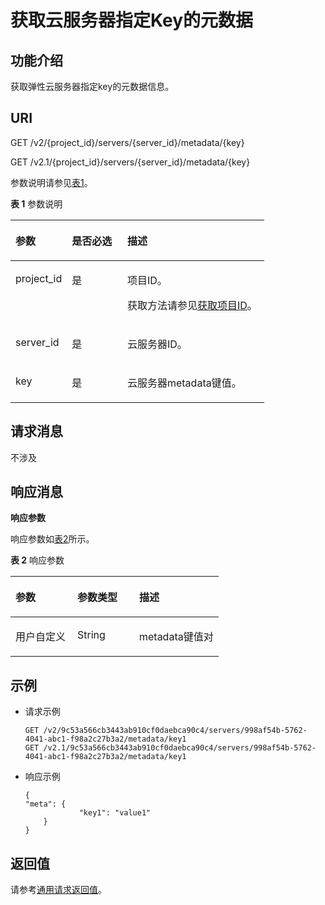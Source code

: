 # 获取云服务器指定Key的元数据<a name="ZH-CN_TOPIC_0065817714"></a>

## 功能介绍<a name="zh-cn_topic_0057973169_section56350203"></a>

获取弹性云服务器指定key的元数据信息。

## URI<a name="zh-cn_topic_0057973169_section37389779"></a>

GET /v2/\{project\_id\}/servers/\{server\_id\}/metadata/\{key\}

GET /v2.1/\{project\_id\}/servers/\{server\_id\}/metadata/\{key\}

参数说明请参见[表1](#zh-cn_topic_0057973169_table32475667)。

**表 1**  参数说明

<a name="zh-cn_topic_0057973169_table32475667"></a>
<table><thead align="left"><tr id="zh-cn_topic_0057973169_row44937496"><th class="cellrowborder" valign="top" width="22.24%" id="mcps1.2.4.1.1"><p id="p5187119"><a name="p5187119"></a><a name="p5187119"></a>参数</p>
</th>
<th class="cellrowborder" valign="top" width="21.87%" id="mcps1.2.4.1.2"><p id="p17503500"><a name="p17503500"></a><a name="p17503500"></a>是否必选</p>
</th>
<th class="cellrowborder" valign="top" width="55.88999999999999%" id="mcps1.2.4.1.3"><p id="p8497414"><a name="p8497414"></a><a name="p8497414"></a>描述</p>
</th>
</tr>
</thead>
<tbody><tr id="zh-cn_topic_0057973169_row1664874"><td class="cellrowborder" valign="top" width="22.24%" headers="mcps1.2.4.1.1 "><p id="zh-cn_topic_0057973169_p637140"><a name="zh-cn_topic_0057973169_p637140"></a><a name="zh-cn_topic_0057973169_p637140"></a>project_id</p>
</td>
<td class="cellrowborder" valign="top" width="21.87%" headers="mcps1.2.4.1.2 "><p id="zh-cn_topic_0057973169_p51608407"><a name="zh-cn_topic_0057973169_p51608407"></a><a name="zh-cn_topic_0057973169_p51608407"></a>是</p>
</td>
<td class="cellrowborder" valign="top" width="55.88999999999999%" headers="mcps1.2.4.1.3 "><p id="p37593705"><a name="p37593705"></a><a name="p37593705"></a>项目ID。</p>
<p id="p1180512217438"><a name="p1180512217438"></a><a name="p1180512217438"></a>获取方法请参见<a href="获取项目ID.md">获取项目ID</a>。</p>
</td>
</tr>
<tr id="zh-cn_topic_0057973169_row41565035"><td class="cellrowborder" valign="top" width="22.24%" headers="mcps1.2.4.1.1 "><p id="zh-cn_topic_0057973169_p11324657"><a name="zh-cn_topic_0057973169_p11324657"></a><a name="zh-cn_topic_0057973169_p11324657"></a>server_id</p>
</td>
<td class="cellrowborder" valign="top" width="21.87%" headers="mcps1.2.4.1.2 "><p id="zh-cn_topic_0057973169_p44882061"><a name="zh-cn_topic_0057973169_p44882061"></a><a name="zh-cn_topic_0057973169_p44882061"></a>是</p>
</td>
<td class="cellrowborder" valign="top" width="55.88999999999999%" headers="mcps1.2.4.1.3 "><p id="zh-cn_topic_0057973169_p11568292"><a name="zh-cn_topic_0057973169_p11568292"></a><a name="zh-cn_topic_0057973169_p11568292"></a>云服务器ID。</p>
</td>
</tr>
<tr id="zh-cn_topic_0057973169_row1922793418562"><td class="cellrowborder" valign="top" width="22.24%" headers="mcps1.2.4.1.1 "><p id="zh-cn_topic_0057973169_p1922793475613"><a name="zh-cn_topic_0057973169_p1922793475613"></a><a name="zh-cn_topic_0057973169_p1922793475613"></a>key</p>
</td>
<td class="cellrowborder" valign="top" width="21.87%" headers="mcps1.2.4.1.2 "><p id="zh-cn_topic_0057973169_p122714346560"><a name="zh-cn_topic_0057973169_p122714346560"></a><a name="zh-cn_topic_0057973169_p122714346560"></a>是</p>
</td>
<td class="cellrowborder" valign="top" width="55.88999999999999%" headers="mcps1.2.4.1.3 "><p id="zh-cn_topic_0057973169_p2022718345561"><a name="zh-cn_topic_0057973169_p2022718345561"></a><a name="zh-cn_topic_0057973169_p2022718345561"></a>云服务器metadata键值。</p>
</td>
</tr>
</tbody>
</table>

## 请求消息<a name="zh-cn_topic_0057973169_section10950734"></a>

不涉及

## 响应消息<a name="zh-cn_topic_0057973169_section31447750"></a>

**响应参数**

响应参数如[表2](#zh-cn_topic_0057973169_table40140147)所示。

**表 2**  响应参数

<a name="zh-cn_topic_0057973169_table40140147"></a>
<table><thead align="left"><tr id="zh-cn_topic_0057973169_row18362576"><th class="cellrowborder" valign="top" width="29.752975297529748%" id="mcps1.2.4.1.1"><p id="zh-cn_topic_0057973169_p10973688"><a name="zh-cn_topic_0057973169_p10973688"></a><a name="zh-cn_topic_0057973169_p10973688"></a>参数</p>
</th>
<th class="cellrowborder" valign="top" width="29.752975297529748%" id="mcps1.2.4.1.2"><p id="zh-cn_topic_0057973169_p16453549"><a name="zh-cn_topic_0057973169_p16453549"></a><a name="zh-cn_topic_0057973169_p16453549"></a>参数类型</p>
</th>
<th class="cellrowborder" valign="top" width="40.49404940494049%" id="mcps1.2.4.1.3"><p id="zh-cn_topic_0057973169_p40683740"><a name="zh-cn_topic_0057973169_p40683740"></a><a name="zh-cn_topic_0057973169_p40683740"></a>描述</p>
</th>
</tr>
</thead>
<tbody><tr id="zh-cn_topic_0057973169_row7048614"><td class="cellrowborder" valign="top" width="29.752975297529748%" headers="mcps1.2.4.1.1 "><p id="zh-cn_topic_0057973169_p34066844"><a name="zh-cn_topic_0057973169_p34066844"></a><a name="zh-cn_topic_0057973169_p34066844"></a>用户自定义</p>
</td>
<td class="cellrowborder" valign="top" width="29.752975297529748%" headers="mcps1.2.4.1.2 "><p id="zh-cn_topic_0057973169_p7951016"><a name="zh-cn_topic_0057973169_p7951016"></a><a name="zh-cn_topic_0057973169_p7951016"></a>String</p>
</td>
<td class="cellrowborder" valign="top" width="40.49404940494049%" headers="mcps1.2.4.1.3 "><p id="zh-cn_topic_0057973169_p23029275"><a name="zh-cn_topic_0057973169_p23029275"></a><a name="zh-cn_topic_0057973169_p23029275"></a>metadata键值对</p>
</td>
</tr>
</tbody>
</table>

## 示例<a name="zh-cn_topic_0057973169_section14594295"></a>

-   请求示例

    ```
    GET /v2/9c53a566cb3443ab910cf0daebca90c4/servers/998af54b-5762-4041-abc1-f98a2c27b3a2/metadata/key1
    GET /v2.1/9c53a566cb3443ab910cf0daebca90c4/servers/998af54b-5762-4041-abc1-f98a2c27b3a2/metadata/key1
    ```

-   响应示例

    ```
    {
    "meta": {
                "key1": "value1"
        }
    }
    ```


## 返回值<a name="zh-cn_topic_0057973169_zh-cn_topic_0020212692_section22960139"></a>

请参考[通用请求返回值](通用请求返回值.md)。

